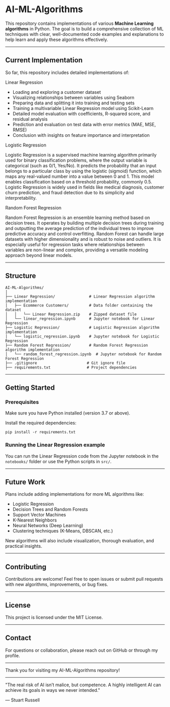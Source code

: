# AI-ML-Algorithms

This repository contains implementations of various **Machine Learning algorithms** in Python. The goal is to build a comprehensive collection of ML techniques with clear, well-documented code examples and explanations to help learn and apply these algorithms effectively.

---

## Current Implementation

So far, this repository includes detailed implementations of:

Linear Regression

- Loading and exploring a customer dataset
- Visualizing relationships between variables using Seaborn
- Preparing data and splitting it into training and testing sets
- Training a multivariable Linear Regression model using Scikit-Learn
- Detailed model evaluation with coefficients, R-squared score, and residual analysis
- Prediction and evaluation on test data with error metrics (MAE, MSE, RMSE)
- Conclusion with insights on feature importance and interpretation

Logistic Regression

Logistic Regression is a supervised machine learning algorithm primarily used for binary classification problems, where the output variable is categorical (such as 0/1, Yes/No). It predicts the probability that an input belongs to a particular class by using the logistic (sigmoid) function, which maps any real-valued number into a value between 0 and 1. This model enables classification based on a threshold probability, commonly 0.5. Logistic Regression is widely used in fields like medical diagnosis, customer churn prediction, and fraud detection due to its simplicity and interpretability.

Random Forest Regression

Random Forest Regression is an ensemble learning method based on decision trees. It operates by building multiple decision trees during training and outputting the average prediction of the individual trees to improve predictive accuracy and control overfitting. Random Forest can handle large datasets with higher dimensionality and is robust to noise and outliers. It is especially useful for regression tasks where relationships between variables are non-linear and complex, providing a versatile modeling approach beyond linear models.

---

## Structure

```
AI-ML-Algorithms/
│
├── Linear Regression/               # Linear Regression algorithm implementation
│   ├── Ecommerce Customers/         # Data folder containing the dataset
│   │   └── Linear Regression.zip    # Zipped dataset file
│   └── linear_regression.ipynb      # Jupyter notebook for Linear Regression
├── Logistic Regression/             # Logistic Regression algorithm implementation
│   └── logistic_regression.ipynb    # Jupyter notebook for Logistic Regression
├── Random Forest Regression/        # Random Forest Regression algorithm implementation
│   └── random_forest_regression.ipynb  # Jupyter notebook for Random Forest Regression
├── .gitignore                      # Git ignore file
├── requirements.txt                # Project dependencies
```

---

## Getting Started

### Prerequisites

Make sure you have Python installed (version 3.7 or above).

Install the required dependencies:

```
pip install -r requirements.txt
```

### Running the Linear Regression example

You can run the Linear Regression code from the Jupyter notebook in the `notebooks/` folder or use the Python scripts in `src/`.

---

## Future Work

Plans include adding implementations for more ML algorithms like:

- Logistic Regression
- Decision Trees and Random Forests
- Support Vector Machines
- K-Nearest Neighbors
- Neural Networks (Deep Learning)
- Clustering techniques (K-Means, DBSCAN, etc.)

New algorithms will also include visualization, thorough evaluation, and practical insights.

---

## Contributing

Contributions are welcome! Feel free to open issues or submit pull requests with new algorithms, improvements, or bug fixes.

---

## License

This project is licensed under the MIT License.

---

## Contact

For questions or collaboration, please reach out on GitHub or through my profile.

---

Thank you for visiting my AI-ML-Algorithms repository!

---

"The real risk of AI isn’t malice, but competence. A highly intelligent AI can achieve its goals in ways we never intended."

— Stuart Russell
